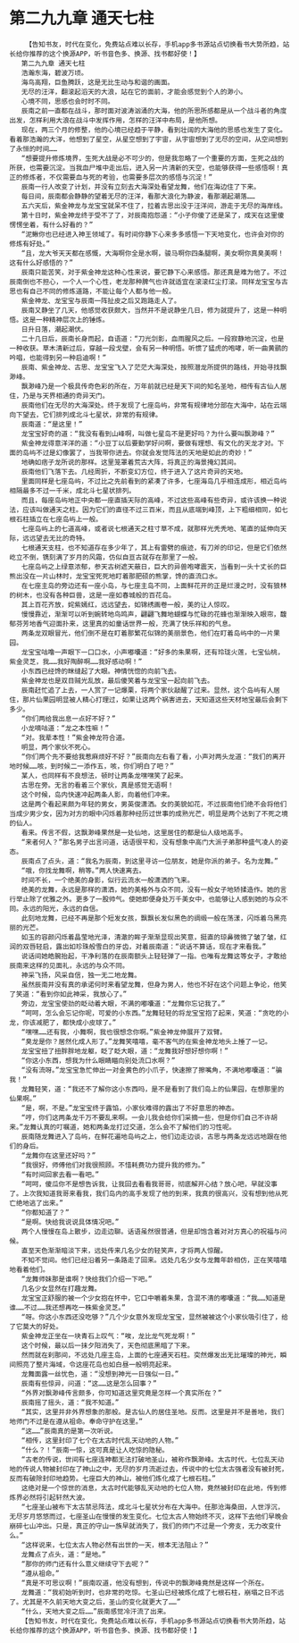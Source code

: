 # 第二九九章 通天七柱
        【告知书友，时代在变化，免费站点难以长存，手机app多书源站点切换看书大势所趋，站长给你推荐的这个换源APP，听书音色多、换源、找书都好使！】
       第二九九章 通天七柱
       浩瀚东海，碧波万顷。
       海鸟高翔，巨鱼腾跃，这是无比生动与和谐的画面。
       无尽的汪洋，翻滚起滔天的大浪，站在它的面前，才能会感觉到个人的渺小。
       心境不同，思感也会时时不同。
       辰南之前一直都在战斗，那时面对波涛汹涌的大海，他的所思所感都是从一个战斗者的角度出发，怎样利用大浪在战斗中发挥作用，怎样的汪洋中布局，是他所想。
       现在，两三个月的修整，他的心境已经趋于平静，看到壮阔的大海他的思感也发生了变化。看着那浩瀚的大洋，他想到了星空，从星空想到了宇宙，从宇宙想到了无尽的空间，从空间想到了永恒的时间……
       “想要提升修炼境界，生死大战是必不可少的，但是我忽略了一个重要的方面，生死之战的所获，也需要沉淀。当我血尸堆中走出后，进入另一片清新的天空，也能够获得一些感悟啊！真正的修炼者，不仅需要血与死的考验，也需要多层次的感悟与沉淀！”
       辰南一行人改变了计划，并没有立刻去大海深处看望龙舞，他们在海边住了下来。
       每日间，辰南都会静静的望着无尽的汪洋，看那大浪化为静波，看那潮起潮落……
       五六天后，紫金神龙与龙宝宝就呆不住了，拉着古思出没于汪洋间，游走于无尽的海岸线。
       第十日时，紫金神龙终于受不了了，对辰南抱怨道：“小子你傻了还是呆了，成天在这里傻愣愣坐着，有什么好看的？”
       “泥鳅你也已经进入神王领域了。有时间你静下心来多多感悟一下天地变化，也许会对你的修炼有好处。”
       “且，龙大爷天天都在感慨，大海啊你全是水啊，骏马啊你四条腿啊，美女啊你真臭美啊！这有什么好感悟的？”
       辰南只能苦笑，对于紫金神龙这种心性来说，要它静下心来感悟。那还真是难为他了。不过辰南倒也不担心，一个人一个心性，老龙那种脾气也许就适宜在滚滚红尘打滚。同样龙宝宝与古思也有自己不同的修炼道路，不能让每个人都与他一般。
       紫金神龙、龙宝宝与辰南一阵扯皮之后又跑路走人了。
       辰南又静坐了几天，他感觉收获颇大，当然并不是说静坐几日，修为就提升了，这是一种明悟。这是一种精神层次上的锤炼。
       日升日落，潮起潮伏。
       二十几日后，辰南长身而起，自语道：“刀光剑影，血雨腥风之后。一段寂静地沉淀，也是一种收获。草木清新过后，穿越一段戈壁，会有另一种明悟。听惯了猛虎的咆哮，听一曲黄鹂的吟唱，也能得到另一种启迪啊！”
       辰南、紫金神龙、古思、龙宝宝飞入了茫茫大海深处，按照潜龙所提供的路线，开始寻找飘渺峰。
       飘渺峰乃是一个极具传奇色彩的所在，万年前就已经是天下间的知名圣地，相传有古仙人居住，乃是与天界相通的奇异天门。
       辰南他们在无尽的大海深处。终于发现了七座岛屿，非常有规律地分部在大海中，站在云端向下望去，它们排列成北斗七星状，非常的有规律。
       辰南道：“是这里！”
       龙宝宝好奇的道：“我没有看到山峰啊，叫做七星岛不是更好吗？为什么要叫飘渺峰？”
       紫金神龙得意洋洋的道：“小豆丁以后要勤学好问啊，要做有理想、有文化的天龙才对。下面的岛屿不过是幻像罢了，当我带你进去。你就会发觉阵法的天地是如此的奇妙！”
       地确如痞子龙所说的那样。这里笼罩着荒古大阵，将真正的海景掩幻其间。
       辰南他们飞落下去。几经周折，不断变幻方位，终于进入了这片奇异的天地。
       里面同样是七座岛屿，不过比之先前看到的紧凑了许多，七座海岛几乎相连成形，相近岛屿相隔最多不过一千米，成北斗七星状排列。
       而且，每座岛屿地正中央都一座直插天际的高峰，不过这些高峰有些奇异，或许该换一种说法，应该叫做通天之柱。因为它们的直径不过三百米，而且从底端到峰顶，上下粗细相同，如七根石柱插立在七座岛屿上一般。
       七座岛屿上的七道高峰，或者说七根通天之柱寸草不成，就那样光秃秃地、笔直的延伸向天际，远远望去无比的奇特。
       七根通天支柱，也不知道存在多少年了，其上有雷劈的痕迹，有刀斧的印记，但是它们依然屹立不倒，镌刻满了岁月的风霜，仿似自亘古就存在那里了一般。
       七座岛屿之上绿意浓郁，参天古树遮天蔽日，巨大的异兽咆哮震天，当看到一头十丈长的巨熊出没在一片山林时，龙宝宝死死地盯着那肥硕的熊掌，馋的直流口水。
       在七座主岛的旁边还有一座小岛，与七座主岛不同，上面鲜花开的正是烂漫之时，没有狼林的树木，也没有各种巨兽，这是一座如春城般的百花岛。
       其上百花齐放，姹紫嫣红，远远望去，如锦绣画卷一般，美的让人惊叹。
       慢慢靠近，渐渐可以听到婉转地鸟鸣声，翩翩飞舞地蝴蝶与忙碌的花蜂也渐渐映入眼帘，馥郁芬芳地香气迎面扑来，这里真的如童话世界一般，充满了快乐祥和的气息。
       两条龙双眼冒光，他们倒不是在盯着那繁花似锦的美丽景色，他们在盯着岛屿中的一片果园。
       龙宝宝咕噜一声眼下一口口水，小声嘟囔道：“好多的朱果啊，还有玲珑火莲，七宝仙桃，紫金灵芝，我……我好陶醉啊……我好感动啊！”
       小东西已经馋的眯缝起了大眼。神情恍惚的向前飞去。
       紫金神龙也是双目贼光乱放，最后傻笑着与龙宝宝一起向前飞去。
       辰南赶忙追了上去，一人赏了一记爆栗，将两个家伙敲醒了过来。显然，这个岛屿有人居住，那片仙果园明显被人精心打理过，如果让这两个祸害进去，天知道这些天材地宝最后会剩下多少。
       “你们两给我出息一点好不好？”
       小龙嘀咕道：“龙之本性嘛！”
       “对。我辈本性！”紫金神龙符合道。
       明显，两个家伙不死心。
       “你们两个先不要给我惹麻烦好不好？”辰南向左右看了看，小声对两头龙道：“我们的离开地时候……咳，到时候二一添作五，咳，你们明白了吧？”
       某人，也同样有不良想法，顿时让两条龙嘿嘿笑了起来。
       古思在旁。无言的看着三个家伙，真是感觉无语啊！
       这个时候，岛内快速冲起两条人影，向着他们冲来。
       这是两个看起来颇为年轻的男女，男英俊潇洒。女的美貌如花，不过辰南他们绝不会将他们当成少男少女，因为对方的眼中闪烁着那种经历过世事的成熟光芒，明显是两个达到了不死之境的仙人。
       看来。传言不假，这飘渺峰果然是一处仙地，这里居住的都是仙人级地高手。
       “来者何人？”那名男子出言问道，话语很平和，没有想象中高门大派子弟那种盛气凌人的姿态。
       辰南点了点头，道：“我名为辰南，到这里寻访一位朋友，她是你派的弟子。名为龙舞。”
       “哦，你找龙舞啊，稍等。”两人快速离去。
       时间不长，一个绝美的身影，似行云流水一般潇洒的飞来。
       绝美的龙舞，永远是那样的潇洒，她的美格外与众不同，没有一般女子地矫揉造作。她的言行举止除了优雅之外。更多了一股帅气。使她即便身处万千美女中，也能够让人感到她的与众不同。永远的阳光，永远的自信。
       此刻地龙舞，已经不再是那个短发女孩，飘飘长发似黑色的绸缎一般在荡漾，闪烁着乌黑亮丽的光芒。
       如玉的容颜闪烁着晶莹地光泽，清澈的眸子渐渐显现出笑意，挺直的琼鼻微微了皱了皱，红润的双唇轻启，露出如珍珠般雪白的牙齿，对着辰南道：“说话不算话，现在才来看我。”
       说话间她皓腕抬起，干净利落的在辰南额头上轻轻弹了一指。也唯有龙舞这等女子，才敢给辰南来这样的见面礼，永远的与众不同。
       神采飞扬，风采自信，独一无二地龙舞。
       虽然辰南并没有真的承诺何时来看望龙舞，但身为男人，他也不好在这个问题上争论，他笑了笑道：“看到你如此神采，我放心了。”
       旁边，龙宝宝使劲的眨动着大眼，不满的嘟囔道：“龙舞你忘记我了。”
       “呵呵，怎么会忘记你呢，可爱的小东西。”龙舞轻轻的将龙宝宝抱了起来，笑道：“贪吃的小龙，你该减肥了，都快成小皮球了。”
       “嘿嘿……还有我，小舞啊，我也很想念你啊。”紫金神龙伸展开了双臂。
       “臭龙是你？居然化成人形了。”龙舞笑嘻嘻，毫不客气的在紫金神龙地头上捶了一记。
       龙宝宝扭了扭胖胖地龙躯，眨了眨大眼，道：“龙舞我好想好想你啊！”
       “你这小东西，想我为什么眼睛瞄向别处流口水啊？”
       “没有流呀。”龙宝宝急忙伸出一对金黄色的小爪子，快速擦了擦嘴角，不满地嘟囔道：“骗我！”
       龙舞轻笑，道：“我还不了解你这小东西吗，是不是看到了我们岛上的仙果园，在想那里的仙果啊。”
       “是，啊，不是。”龙宝宝终于露馅，小家伙难得的露出了不好意思的神态。
       “哼，你们这两条龙千万不要乱来啊。一会儿我会给你们采摘一些，但是你们自己不许胡来。”龙舞认真的叮嘱道，她和两条龙打过交道，怎么会不了解他们的习性呢。
       辰南随龙舞进入了岛屿，在鲜花遍地岛屿之上，他们边走边谈，古思与两条龙远远地跟在他们的身后。
       “龙舞你在这里还好吗？”
       “我很好，师傅他们对我很照顾。不惜耗费功力提升我的修为。”
       “有时间回家去看一看吧。”
       “呵呵，傻瓜你不是想告诉我，让我回去看看我哥哥，彻底解开心结？放心吧，早就没事了。上次我知道我哥来看我，我们岛内的高手发现了他的到来，我真的很高兴，没有想到他从死亡绝地逃了出来。”
       “你都知道了？”
       “是啊。快给我说说具体情况吧。”
       两个人慢慢在岛上散步，边走边聊。话语虽然很普通，但是却饱含着对对方真心的祝福与问候。
       直至天色渐渐暗淡下来，远处传来几名少女的轻笑声，才将两人惊醒。
       不知不觉间。他们已经沿着另一条路走了回来。远处几名少女与龙舞年龄相仿，正在笑嘻嘻地看着他们。
       “龙舞师妹那是谁啊？快给我们介绍一下吧。”
       几名少女显然在打趣龙舞。
       龙宝宝正舒服的被一个少女抱在怀中，它口中嚼着朱果，含混不清的嘟囔道：“我……知道是谁……不过……我还想再吃一株紫金灵芝。”
       “呀。你这小东西还没吃够？”几个少女意外发现龙宝宝，显然被被这个小家伙吸引住了，给了它莫大的好处。
       紫金神龙正坐在一块青石上叹气：“唉，龙比龙气死龙啊！”
       这个时候，最以后一抹夕阳消失了，天色彻底黑暗了下来。
       然而就在刹那间，不远处几座主岛，上面的七座通天石柱。突然爆发出无比璀璨的神光，瞬间照亮了整片海域，令这座花岛也如白昼一般明亮起来。
       龙舞面露一丝忧色，道：“没想到神光一日强似一日。”
       辰南有些惊异，问道：“这……这是怎么回事？”
       “外界对飘渺峰传言颇多，你可知道这里究竟是怎样一个真实所在？”
       辰南摇了摇头，道：“我不知道。”
       “其实，这里并非外界想象的那般。是古仙人的居住圣地。反而。这里是并不是善地，我们地师门不过是在遵从祖命。奉命守护在这里。”
       “这……”辰南真的是第一次听说。
       “相传，这里封印了七个在太古时代乱天动地的人物。”
       “什么？！”辰南一惊，这可真是让人吃惊的隐秘。
       “古老的传说，世间有七座连神都无法打破地圣山，被称作飘渺峰。太古时代，七位乱天动地的传说人物被封印在了神山之中，无尽的岁月流逝过去，传说中的七位太古强者没有被封死，反而有破除封印地趋势。七座巨大的神山，被他们炼化成了七根石柱。”
       这绝对是一个惊世的消息，太古时代能够乱天动地的七位人物，竟然被封印在此地，传到修炼界必然将引起轩然大波。
       “七座圣山被布下太古禁忌阵法，成北斗七星状分布在大海中。任那沧海桑田，人世浮沉，无尽岁月悠悠而过，七座圣山在慢慢的发生变化。七位太古人物始终不灭，这样下去他们早晚会崩碎七山冲出。只是，真正的守山一族早就消失了，我们的师门不过是一个旁支，无力改变什么。”
       “这样说来，七位太古人物必然有出世的一天，根本无法阻止？”
       龙舞点了点头，道：“是地。”
       “那你的师门还有什么意义继续守下去呢？”
       “遵从祖命。”
       “真是不可思议啊！”辰南叹道，他没有想到，传说中的飘渺峰竟然是这样一个所在。
       龙舞道：“我初始听到时，也非常的吃惊。七圣山已经被炼化成了七根石柱，崩塌之日不远了。尤其是不久前天地大变之后，圣山的变化就更大了……”
       “什么，天地大变之后……”辰南感觉冷汗流了出来。
       【告知书友，时代在变化，免费站点难以长存，手机app多书源站点切换看书大势所趋，站长给你推荐的这个换源APP，听书音色多、换源、找书都好使！】